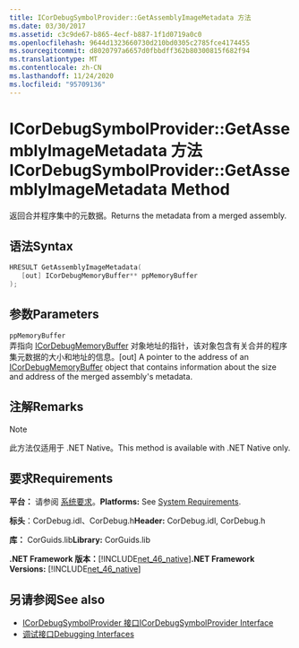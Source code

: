 ```yaml
---
title: ICorDebugSymbolProvider::GetAssemblyImageMetadata 方法
ms.date: 03/30/2017
ms.assetid: c3c9de67-b865-4ecf-b887-1f1d0719a0c0
ms.openlocfilehash: 9644d1323660730d210bd0305c2785fce4174455
ms.sourcegitcommit: d8020797a6657d0fbbdff362b80300815f682f94
ms.translationtype: MT
ms.contentlocale: zh-CN
ms.lasthandoff: 11/24/2020
ms.locfileid: "95709136"
---
```

# <a name="icordebugsymbolprovidergetassemblyimagemetadata-method"></a><span data-ttu-id="75d59-102">ICorDebugSymbolProvider::GetAssemblyImageMetadata 方法</span><span class="sxs-lookup"><span data-stu-id="75d59-102">ICorDebugSymbolProvider::GetAssemblyImageMetadata Method</span></span>

<span data-ttu-id="75d59-103">返回合并程序集中的元数据。</span><span class="sxs-lookup"><span data-stu-id="75d59-103">Returns the metadata from a merged assembly.</span></span>  
  
## <a name="syntax"></a><span data-ttu-id="75d59-104">语法</span><span class="sxs-lookup"><span data-stu-id="75d59-104">Syntax</span></span>  
  
```cpp  
HRESULT GetAssemblyImageMetadata(  
   [out] ICorDebugMemoryBuffer** ppMemoryBuffer  
);  
```  
  
## <a name="parameters"></a><span data-ttu-id="75d59-105">参数</span><span class="sxs-lookup"><span data-stu-id="75d59-105">Parameters</span></span>  

 `ppMemoryBuffer`  
 <span data-ttu-id="75d59-106">弄指向 [ICorDebugMemoryBuffer](icordebugmemorybuffer-interface.md) 对象地址的指针，该对象包含有关合并的程序集元数据的大小和地址的信息。</span><span class="sxs-lookup"><span data-stu-id="75d59-106">[out] A pointer to the address of an [ICorDebugMemoryBuffer](icordebugmemorybuffer-interface.md) object that contains information about the size and address of the merged assembly's metadata.</span></span>  
  
## <a name="remarks"></a><span data-ttu-id="75d59-107">注解</span><span class="sxs-lookup"><span data-stu-id="75d59-107">Remarks</span></span>  
  
> [!NOTE]
> <span data-ttu-id="75d59-108">此方法仅适用于 .NET Native。</span><span class="sxs-lookup"><span data-stu-id="75d59-108">This method is available with .NET Native only.</span></span>  
  
## <a name="requirements"></a><span data-ttu-id="75d59-109">要求</span><span class="sxs-lookup"><span data-stu-id="75d59-109">Requirements</span></span>  

 <span data-ttu-id="75d59-110">**平台：** 请参阅 [系统要求](../../get-started/system-requirements.md)。</span><span class="sxs-lookup"><span data-stu-id="75d59-110">**Platforms:** See [System Requirements](../../get-started/system-requirements.md).</span></span>  
  
 <span data-ttu-id="75d59-111">**标头**：CorDebug.idl、CorDebug.h</span><span class="sxs-lookup"><span data-stu-id="75d59-111">**Header:** CorDebug.idl, CorDebug.h</span></span>  
  
 <span data-ttu-id="75d59-112">**库：** CorGuids.lib</span><span class="sxs-lookup"><span data-stu-id="75d59-112">**Library:** CorGuids.lib</span></span>  
  
 <span data-ttu-id="75d59-113">**.NET Framework 版本：**[!INCLUDE[net_46_native](../../../../includes/net-46-native-md.md)]</span><span class="sxs-lookup"><span data-stu-id="75d59-113">**.NET Framework Versions:** [!INCLUDE[net_46_native](../../../../includes/net-46-native-md.md)]</span></span>  
  
## <a name="see-also"></a><span data-ttu-id="75d59-114">另请参阅</span><span class="sxs-lookup"><span data-stu-id="75d59-114">See also</span></span>

- [<span data-ttu-id="75d59-115">ICorDebugSymbolProvider 接口</span><span class="sxs-lookup"><span data-stu-id="75d59-115">ICorDebugSymbolProvider Interface</span></span>](icordebugsymbolprovider-interface.md)
- [<span data-ttu-id="75d59-116">调试接口</span><span class="sxs-lookup"><span data-stu-id="75d59-116">Debugging Interfaces</span></span>](debugging-interfaces.md)
